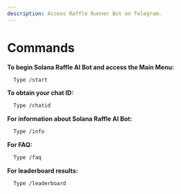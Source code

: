 ```yaml
---
description: Access Raffle Runner Bot on Telegram.
---
```


# Commands

**To begin Solana Raffle AI Bot and access the Main Menu:**

```bash
  Type /start 
```

**To obtain your chat ID:**

```bash
  Type /chatid
```

**For information about Solana Raffle AI Bot:**

```bash
  Type /info
```

**For FAQ:**

```bash
  Type /faq
```

**For leaderboard results:**

```bash
  Type /leaderboard
```
